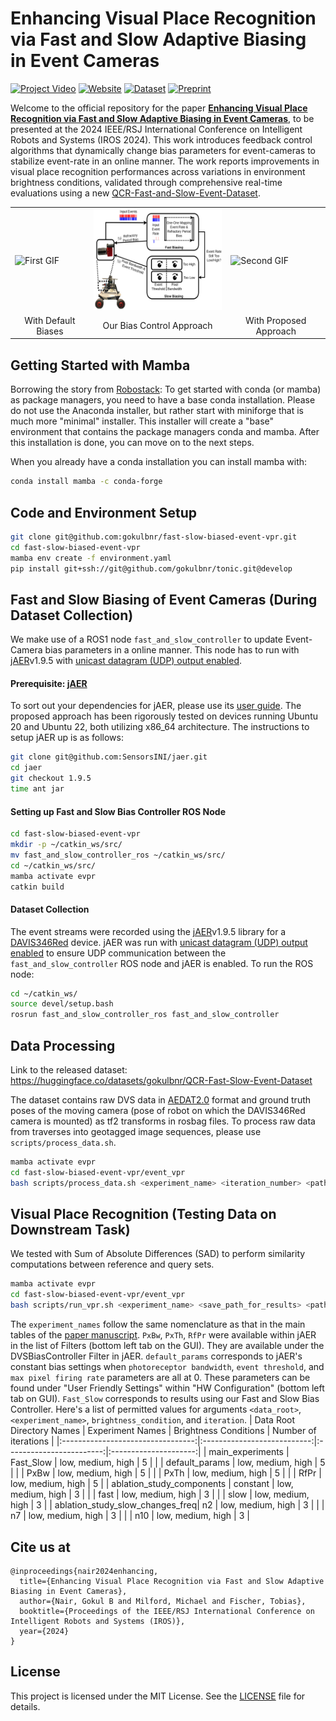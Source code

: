 # Enhancing Visual Place Recognition via Fast and Slow Adaptive Biasing in Event Cameras

[![Project Video](https://img.shields.io/badge/Video-Watch-red)](https://www.youtube.com/watch?v=8D9gtHqteEQ) [![Website](https://img.shields.io/badge/Website-Visit-blue)](https://gokulbnr.github.io/publication/dvs-biasing-vpr) [![Dataset](https://img.shields.io/badge/Dataset-Download-green)](https://huggingface.co/datasets/gokulbnr/QCR-Fast-Slow-Event-Dataset) [![Preprint](https://img.shields.io/badge/Preprint-Read-orange)](https://arxiv.org/abs/2403.16425)

Welcome to the official repository for the paper [**Enhancing Visual Place Recognition via Fast and Slow Adaptive Biasing in Event Cameras**](https://arxiv.org/abs/2403.16425), to be presented at the 2024 IEEE/RSJ International Conference on Intelligent Robots and Systems (IROS 2024). This work introduces feedback control algorithms that dynamically change bias parameters for event-cameras to stabilize event-rate in an online manner. The work reports improvements in visual place recognition performances across variations in environment brightness conditions, validated through comprehensive real-time evaluations using a new [QCR-Fast-and-Slow-Event-Dataset](https://huggingface.co/datasets/gokulbnr/QCR-Fast-Slow-Event-Dataset).

<table>
  <tr>
    <td><img src="./assets/defaults.gif" alt="First GIF" style="height: 162px;"/></td>
    <td><img src="./assets/approach.png" alt="Image" style="height: 162px;"/></td>
    <td><img src="./assets/tuned.gif" alt="Second GIF" style="height: 162px;"/></td>
  </tr>
  <tr>
    <td style="text-align: center;">With Default Biases</td>
    <td style="text-align: center;">Our Bias Control Approach</td>
    <td style="text-align: center;">With Proposed Approach</td>
  </tr>
</table>

## Getting Started with Mamba
Borrowing the story from [Robostack](https://robostack.github.io/GettingStarted.html): To get started with conda (or mamba) as package managers, you need to have a base conda installation. Please do not use the Anaconda installer, but rather start with miniforge that is much more "minimal" installer. This installer will create a "base" environment that contains the package managers conda and mamba. After this installation is done, you can move on to the next steps.

When you already have a conda installation you can install mamba with:
```bash
conda install mamba -c conda-forge

```

## Code and Environment Setup
```bash
git clone git@github.com:gokulbnr/fast-slow-biased-event-vpr.git
cd fast-slow-biased-event-vpr
mamba env create -f environment.yaml
pip install git+ssh://git@github.com/gokulbnr/tonic.git@develop
```

## Fast and Slow Biasing of Event Cameras (During Dataset Collection)
We make use of a ROS1 node `fast_and_slow_controller` to update Event-Camera bias parameters in a online manner. This node has to run with [jAER](https://github.com/SensorsINI/jaer)v1.9.5 with [unicast datagram (UDP) output enabled](https://docs.google.com/document/d/1fb7VA8tdoxuYqZfrPfT46_wiT1isQZwTHgX8O22dJ0Q/edit#heading=h.9zam901lyzxx).

#### Prerequisite: [jAER](https://github.com/SensorsINI/jaer)
To sort out your dependencies for jAER, please use its [user guide](https://docs.google.com/document/d/1fb7VA8tdoxuYqZfrPfT46_wiT1isQZwTHgX8O22dJ0Q/edit#heading=h.ukkzt7422992). The proposed approach has been rigorously tested on devices running Ubuntu 20 and Ubuntu 22, both utilizing x86_64 architecture. The instructions to setup jAER up is as follows: 
```bash
git clone git@github.com:SensorsINI/jaer.git
cd jaer
git checkout 1.9.5
time ant jar
```

#### Setting up Fast and Slow Bias Controller ROS Node
```bash
cd fast-slow-biased-event-vpr
mkdir -p ~/catkin_ws/src/
mv fast_and_slow_controller_ros ~/catkin_ws/src/
cd ~/catkin_ws/src/
mamba activate evpr
catkin build
```

#### Dataset Collection
The event streams were recorded using the [jAER](https://github.com/SensorsINI/jaer)v1.9.5 library for a [DAVIS346Red](https://inivation.com/wp-content/uploads/2019/08/DAVIS346.pdf) device. jAER was run with [unicast datagram (UDP) output enabled](https://docs.google.com/document/d/1fb7VA8tdoxuYqZfrPfT46_wiT1isQZwTHgX8O22dJ0Q/edit#heading=h.9zam901lyzxx) to ensure UDP communication between the `fast_and_slow_controller` ROS node and jAER is enabled. To run the ROS node: 
```bash
cd ~/catkin_ws/
source devel/setup.bash
rosrun fast_and_slow_controller_ros fast_and_slow_controller
```

## Data Processing
Link to the released dataset: https://huggingface.co/datasets/gokulbnr/QCR-Fast-Slow-Event-Dataset

The dataset contains raw DVS data in [AEDAT2.0](https://gitlab.com/inivation/docs/-/blob/master/source/software/software-advanced-usage/file-formats/aedat-2.0.md?ref_type=heads) format and ground truth poses of the moving camera (pose of robot on which the DAVIS346Red camera is mounted) as tf2 transforms in rosbag files. To process raw data from traverses into geotagged image sequences, please use `scripts/process_data.sh`.
```bash
mamba activate evpr
cd fast-slow-biased-event-vpr/event_vpr
bash scripts/process_data.sh <experiment_name> <iteration_number> <path_to_experiment_home> <save_path_for_processed_data>
```

## Visual Place Recognition (Testing Data on Downstream Task)
We tested with Sum of Absolute Differences (SAD) to perform similarity computations between reference and query sets.
```bash
mamba activate evpr
cd fast-slow-biased-event-vpr/event_vpr
bash scripts/run_vpr.sh <experiment_name> <save_path_for_results> <path_to_processed_data_root_directory> <brightness_condition>
```
The `experiment_names` follow the same nomenclature as that in the main tables of the [paper manuscript](https://arxiv.org/abs/2403.16425). `PxBw`, `PxTh`, `RfPr` were available within jAER in the list of Filters (bottom left tab on the GUI). They are available under the DVSBiasController Filter in jAER. `default_params` corresponds to jAER's constant bias settings when `photoreceptor bandwidth`, `event threshold`, and `max pixel firing rate` parameters are all at 0. These parameters can be found under "User Friendly Settings" within "HW Configuration" (bottom left tab on GUI). `Fast_Slow` corresponds to results using our Fast and Slow Bias Controller. Here's a list of permitted values for arguments `<data_root>`, `<experiment_name>`, `brightness_condition`, and `iteration`. 
| Data Root Directory Names       | Experiment Names          | Brightness Conditions  | Number of iterations |
|:---------------------------------:|:---------------------------:|:------------------------:|:---------------------:|
| main_experiments                | Fast_Slow                 | low, medium, high      | 5                    |
|                                 | default_params            | low, medium, high      | 5                    |
|                                 | PxBw                      | low, medium, high      | 5                    |
|                                 | PxTh                      | low, medium, high      | 5                    |
|                                 | RfPr                      | low, medium, high      | 5                    |
| ablation_study_components       | constant                  | low, medium, high      | 3                    |
|                                 | fast                      | low, medium, high      | 3                    |
|                                 | slow                      | low, medium, high      | 3                    |
| ablation_study_slow_changes_freq| n2                        | low, medium, high      | 3                    |
|                                 | n7                        | low, medium, high      | 3                    |
|                                 | n10                       | low, medium, high      | 3                    |

## Cite us at
```
@inproceedings{nair2024enhancing,
  title={Enhancing Visual Place Recognition via Fast and Slow Adaptive Biasing in Event Cameras},
  author={Nair, Gokul B and Milford, Michael and Fischer, Tobias},
  booktitle={Proceedings of the IEEE/RSJ International Conference on Intelligent Robots and Systems (IROS)},
  year={2024}
}
```

## License

This project is licensed under the MIT License. See the [LICENSE](LICENSE) file for details.
